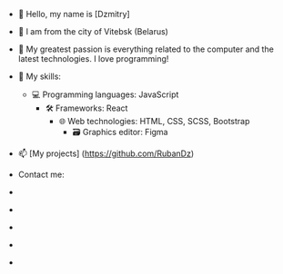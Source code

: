 - 👋 Hello, my name is [Dzmitry]
- 👀 I am from the city of Vitebsk (Belarus)
- 🌱 My greatest passion is everything related to the computer and the latest technologies. I love programming!
- 💞️ My skills: 
  - 💻 Programming languages: JavaScript
    - 🛠 Frameworks: React
      - 🌐 Web technologies: HTML, CSS, SCSS, Bootstrap
        - 🗃 Graphics editor: Figma
- 📫 [My projects] (https://github.com/RubanDz)

- Contact me:
- []()
- []()
- []()
- []()
- []()

<!---
RubanDz/RubanDz is a ✨ special ✨ repository because its `README.md` (this file) appears on your GitHub profile.
You can click the Preview link to take a look at your changes.
--->

